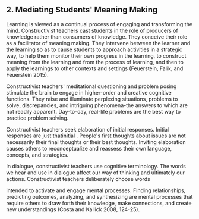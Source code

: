 ## 2. Mediating Students' Meaning Making

Learning is viewed as a continual process of engaging and transforming the mind. Constructivist teachers cast students in the role of producers of knowledge rather than consumers of knowledge. They conceive their role as a facilitator of meaning making. They intervene between the learner and the learning so as to cause students to approach activities in a strategic way, to help them monitor their own progress in the learning, to construct meaning from the learning and from the process of learning, and then to apply the learnings to other contexts and settings (Feuerstein, Falik, and Feuerstein 2015).

Constructivist teachers' meditational questioning and problem posing stimulate the brain to engage in higher-order and creative cognitive functions. They raise and illuminate perplexing situations, problems to solve, discrepancies, and intriguing phenomena-the answers to which are not readily apparent. Day-to-day, real-life problems are the best way to practice problem solving.

Constructivist teachers seek elaboration of initial responses. Initial responses are just thatinitial . People's first thoughts about issues are not necessarily their final thoughts or their best thoughts. Inviting elaboration causes others to reconceptualize and reassess their own language, concepts, and strategies.

In dialogue, constructivist teachers use cognitive terminology. The words we hear and use in dialogue affect our way of thinking and ultimately our actions. Constructivist teachers deliberately choose words

intended to activate and engage mental processes. Finding relationships, predicting outcomes, analyzing, and synthesizing are mental processes that require others to draw forth their knowledge, make connections, and create new understandings (Costa and Kallick 2008, 124-25).